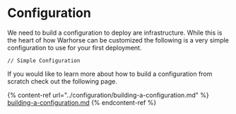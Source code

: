 # Configuration

We need to build a configuration to deploy are infrastructure. While this is the heart of how Warhorse can be customized the following is a very simple configuration to use for your first deployment.

```
// Simple Configuration
```

If you would like to learn more about how to build a configuration from scratch check out the following page.

{% content-ref url="../configuration/building-a-configuration.md" %}
[building-a-configuration.md](../configuration/building-a-configuration.md)
{% endcontent-ref %}
